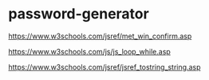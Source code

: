 # password-generator


https://www.w3schools.com/jsref/met_win_confirm.asp

https://www.w3schools.com/js/js_loop_while.asp

https://www.w3schools.com/jsref/jsref_tostring_string.asp